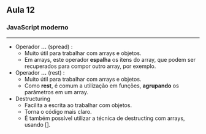 ## Aula 12
### JavaScript moderno
---
- Operador **...** (spread) :
	- Muito útil para trabalhar com arrays e objetos.
	- Em arrays, este operador **espalha** os itens do array, que podem ser recuperados para compor outro array, por exemplo.
- Operador **...** (rest) :
	- Muito útil para trabalhar com arrays e objetos.
	- Como **rest**, é comum a utilização em funções, **agrupando** os parâmetros em um array.
-  Destructuring
	- Facilita a escrita ao trabalhar com objetos.
	- Torna o código mais claro.
	- É também possível utilizar a técnica de destructing com arrays, usando [].